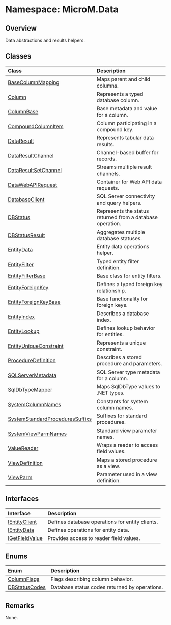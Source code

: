# Namespace: MicroM.Data
## Overview
Data abstractions and results helpers.

## Classes
| Class | Description |
|:------------|:-------------|
| [BaseColumnMapping](BaseColumnMapping/index.md) | Maps parent and child columns. |
| [Column](Column/index.md) | Represents a typed database column. |
| [ColumnBase](ColumnBase/index.md) | Base metadata and value for a column. |
| [CompoundColumnItem](CompoundColumnItem/index.md) | Column participating in a compound key. |
| [DataResult](DataResult/index.md) | Represents tabular data results. |
| [DataResultChannel](DataResultChannel/index.md) | Channel-based buffer for records. |
| [DataResultSetChannel](DataResultSetChannel/index.md) | Streams multiple result channels. |
| [DataWebAPIRequest](DataWebAPIRequest/index.md) | Container for Web API data requests. |
| [DatabaseClient](DatabaseClient/index.md) | SQL Server connectivity and query helpers. |
| [DBStatus](DBStatus/index.md) | Represents the status returned from a database operation. |
| [DBStatusResult](DBStatusResult/index.md) | Aggregates multiple database statuses. |
| [EntityData](EntityData/index.md) | Entity data operations helper. |
| [EntityFilter](EntityFilter/index.md) | Typed entity filter definition. |
| [EntityFilterBase](EntityFilterBase/index.md) | Base class for entity filters. |
| [EntityForeignKey](EntityForeignKey/index.md) | Defines a typed foreign key relationship. |
| [EntityForeignKeyBase](EntityForeignKeyBase/index.md) | Base functionality for foreign keys. |
| [EntityIndex](EntityIndex/index.md) | Describes a database index. |
| [EntityLookup](EntityLookup/index.md) | Defines lookup behavior for entities. |
| [EntityUniqueConstraint](EntityUniqueConstraint/index.md) | Represents a unique constraint. |
| [ProcedureDefinition](ProcedureDefinition/index.md) | Describes a stored procedure and parameters. |
| [SQLServerMetadata](SQLServerMetadata/index.md) | SQL Server type metadata for a column. |
| [SqlDbTypeMapper](SqlDbTypeMapper/index.md) | Maps SqlDbType values to .NET types. |
| [SystemColumnNames](SystemColumnNames/index.md) | Constants for system column names. |
| [SystemStandardProceduresSuffixs](SystemStandardProceduresSuffixs/index.md) | Suffixes for standard procedures. |
| [SystemViewParmNames](SystemViewParmNames/index.md) | Standard view parameter names. |
| [ValueReader](ValueReader/index.md) | Wraps a reader to access field values. |
| [ViewDefinition](ViewDefinition/index.md) | Maps a stored procedure as a view. |
| [ViewParm](ViewParm/index.md) | Parameter used in a view definition. |

## Interfaces
| Interface | Description |
|:------------|:-------------|
| [IEntityClient](IEntityClient/index.md) | Defines database operations for entity clients. |
| [IEntityData](IEntityData/index.md) | Defines operations for entity data. |
| [IGetFieldValue](IGetFieldValue/index.md) | Provides access to reader field values. |

## Enums
| Enum | Description |
|:------------|:-------------|
| [ColumnFlags](ColumnFlags/index.md) | Flags describing column behavior. |
| [DBStatusCodes](DBStatusCodes/index.md) | Database status codes returned by operations. |

## Remarks
None.

